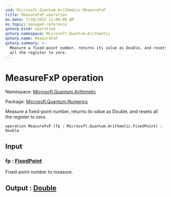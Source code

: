 ```yaml
---
uid: Microsoft.Quantum.Arithmetic.MeasureFxP
title: MeasureFxP operation
ms.date: 7/20/2022 12:00:00 AM
ms.topic: managed-reference
qsharp.kind: operation
qsharp.namespace: Microsoft.Quantum.Arithmetic
qsharp.name: MeasureFxP
qsharp.summary: >-
  Measure a fixed-point number, returns its value as Double, and resets
  all the register to zero.
---
```


# MeasureFxP operation

Namespace: [Microsoft.Quantum.Arithmetic](xref:Microsoft.Quantum.Arithmetic)

Package: [Microsoft.Quantum.Numerics](https://nuget.org/packages/Microsoft.Quantum.Numerics)


Measure a fixed-point number, returns its value as Double, and resetsall the register to zero.

```qsharp
operation MeasureFxP (fp : Microsoft.Quantum.Arithmetic.FixedPoint) : Double
```


## Input

### fp : [FixedPoint](xref:Microsoft.Quantum.Arithmetic.FixedPoint)

Fixed-point number to measure.



## Output : [Double](xref:microsoft.quantum.qsharp.valueliterals#double-literals)

